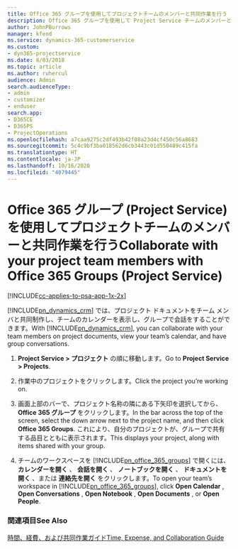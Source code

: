 ```yaml
---
title: Office 365 グループを使用してプロジェクトチームのメンバーと共同作業を行う
description: Office 365 グループを使用して Project Service チームのメンバーと共同作業する方法
author: JohnPBurrows
manager: kfend
ms.service: dynamics-365-customerservice
ms.custom:
- dyn365-projectservice
ms.date: 8/03/2018
ms.topic: article
ms.author: ruhercul
audience: Admin
search.audienceType:
- admin
- customizer
- enduser
search.app:
- D365CE
- D365PS
- ProjectOperations
ms.openlocfilehash: a7caa9275c2df493b42f08a23d4cf450c56a8683
ms.sourcegitcommit: 5c4c9bf3ba018562d6cb3443c01d550489c415fa
ms.translationtype: HT
ms.contentlocale: ja-JP
ms.lasthandoff: 10/16/2020
ms.locfileid: "4079445"
---
```

# <a name="collaborate-with-your-project-team-members-with-office-365-groups-project-service"></a><span data-ttu-id="382bd-103">Office 365 グループ (Project Service) を使用してプロジェクトチームのメンバーと共同作業を行う</span><span class="sxs-lookup"><span data-stu-id="382bd-103">Collaborate with your project team members with Office 365 Groups (Project Service)</span></span>

[!INCLUDE[cc-applies-to-psa-app-1x-2x](../includes/cc-applies-to-psa-app-1x-2x.md)]

<span data-ttu-id="382bd-104">[!INCLUDE[pn_dynamics_crm](../includes/pn-dynamics-crm.md)] では、プロジェクト ドキュメントをチーム メンバと共同制作し、チームのカレンダーを表示し、グループで会話をすることができます。</span><span class="sxs-lookup"><span data-stu-id="382bd-104">With [!INCLUDE[pn_dynamics_crm](../includes/pn-dynamics-crm.md)], you can collaborate with your team members on project documents, view your team’s calendar, and have group conversations.</span></span>  
  
1. <span data-ttu-id="382bd-105">**Project Service > プロジェクト** の順に移動します。</span><span class="sxs-lookup"><span data-stu-id="382bd-105">Go to **Project Service > Projects**.</span></span>  
  
2. <span data-ttu-id="382bd-106">作業中のプロジェクトをクリックします。</span><span class="sxs-lookup"><span data-stu-id="382bd-106">Click the project you’re working on.</span></span>  
  
3. <span data-ttu-id="382bd-107">画面上部のバーで、プロジェクト名称の隣にある下矢印を選択してから、 **Office 365 グループ** をクリックします。</span><span class="sxs-lookup"><span data-stu-id="382bd-107">In the bar across the top of the screen, select the down arrow next to the project name, and then click **Office 365 Groups**.</span></span> <span data-ttu-id="382bd-108">これにより、自分のプロジェクトが、グループで共有する品目とともに表示されます。</span><span class="sxs-lookup"><span data-stu-id="382bd-108">This displays your project, along with items shared with your group.</span></span>  
  
4. <span data-ttu-id="382bd-109">チームのワークスペースを [!INCLUDE[pn_office_365_groups](../includes/pn-office-365-groups.md)] で開くには、 **カレンダーを開く** 、 **会話を開く** 、 **ノートブックを開く** 、 **ドキュメントを開く** 、または **連絡先を開く** をクリックします。</span><span class="sxs-lookup"><span data-stu-id="382bd-109">To open your team’s workspace in [!INCLUDE[pn_office_365_groups](../includes/pn-office-365-groups.md)], click **Open Calendar** , **Open Conversations** , **Open Notebook** , **Open Documents** , or **Open People**.</span></span>  
  
### <a name="see-also"></a><span data-ttu-id="382bd-110">関連項目</span><span class="sxs-lookup"><span data-stu-id="382bd-110">See Also</span></span>  
 [<span data-ttu-id="382bd-111">時間、経費、および共同作業ガイド</span><span class="sxs-lookup"><span data-stu-id="382bd-111">Time, Expense, and Collaboration Guide</span></span>](../psa/time-expense-collaboration-guide.md)

